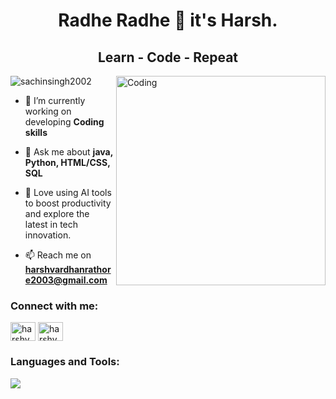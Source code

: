 <h1 align="center">Radhe Radhe 🙏 it's Harsh.  </h1>

<h2 align="center">Learn - Code - Repeat</h2>

<img align="right" alt="Coding" width="335" src="https://user-images.githubusercontent.com/32653955/190232403-6277abaa-a669-4ca9-ba65-f862b44391f9.gif">

<p align="left"> <img src="https://komarev.com/ghpvc/?username=harsh07rathore&label=Profile%20views&color=0e75b6&style=flat" alt="sachinsingh2002" /> </p>

- 🌱 I’m currently working on developing **Coding skills**

- 💬 Ask me about  **java, Python, HTML/CSS, SQL**

- 🤖 Love using AI tools to boost productivity and explore the latest in tech innovation.

- 📫 Reach me on **harshvardhanrathore2003@gmail.com**

<h3 align="left">Connect with me:</h3>
<p align="left">

<a href="https://linkedin.com/in/harshvardhan-singh-rathore-3b6a22235" target="blank"><img align="center" src="https://skillicons.dev/icons?i=linkedin" alt="harshvardhan singh rathore" height="30" width="40" /></a>
<a href="https://instagram.com/_.harshvardhan_rathore._" target="blank"><img align="center" src="https://skillicons.dev/icons?i=instagram" alt="harshvardhan singh rathore" height="30" width="40" /></a>
</p>


<h3 align="left">Languages and Tools:</h3>
<p align="left"> <a href="https://github.com/sachinsingh2002"><img src="https://skillicons.dev/icons?i=python,java,html,css,SQL,machinelearning,vs code,intellij idea"> </a> </p>






   
